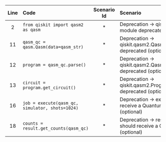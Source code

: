 | Line | Code | Scenario Id | Scenario | Artifact | Refactoring |
| :-: | :- | :-: | :- | :- | :- |
| 2 | `from qiskit import qasm2 as qasm` | * | Deprecation -> qiskit.qasm2 module deprecated (optional) | qiskit.qasm2 | `from qiskit.qasm2 import qasm2_to_circuit` |
| 11 | `qasm_qc = qasm.Qasm(data=qasm_str)` | * | Deprecation -> qiskit.qasm2.Qasm class deprecated (optional) | qiskit.qasm2.Qasm | `circuit = qasm2_to_circuit(qasm_str)` |
| 12 | `program = qasm_qc.parse()` | * | Deprecation -> qiskit.qasm2.Qasm.parse() deprecated (optional) | qiskit.qasm2.Qasm | *remove or replace by `circuit = qasm2_to_circuit(qasm_str)`* |
| 13 | `circuit = program.get_circuit()` | * | Deprecation -> qiskit.qasm2.Program.get_circuit() deprecated (optional) | qiskit.qasm2.Program | *remove or replace by `circuit = qasm2_to_circuit(qasm_str)`* |
| 16 | `job = execute(qasm_qc, simulator, shots=1024)` | * | Deprecation -> execute() should receive a QuantumCircuit (optional) | qiskit.execute | `job = execute(circuit, simulator, shots=1024)` |
| 18 | `counts = result.get_counts(qasm_qc)` | * | Deprecation -> result.get_counts() should receive a QuantumCircuit (optional) | qiskit.result | `counts = result.get_counts(circuit)` |